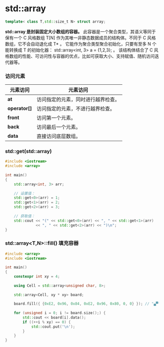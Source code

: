 


# std::array

```cpp
template< class T,std::size_t N> struct array;
```
**std::array 是封装固定大小数组的容器。**
此容器是一个聚合类型，其语义等同于保有一个 C 风格数组 T[N] 作为其唯一非静态数据成员的结构体。不同于 C 风格数组，它不会自动退化成 T* 。
它能作为聚合类型聚合初始化，只要有至多 N 个能转换成 T 的初始化器： std::array<int, 3> a = {1,2,3}; 。
该结构体结合了 C 风格数组的性能、可访问性与容器的优点，比如可获取大小、支持赋值、随机访问迭代器等。


### 访问元素


|元素访问| 元素访问|
|--|--|
|**at**        |访问指定的元素，同时进行越界检查。|
|**operator[]**|访问指定的元素，不进行越界检查。|
|**front**     |访问第一个元素。|
|**back**      |访问最后一个元素。|
|**data**      |直接访问底层数组。|

### std::get(std::array)
```cpp
#include <iostream>
#include <array>
 
int main()
{
    std::array<int, 3> arr;
 
    // 设置值：
    std::get<0>(arr) = 1;
    std::get<1>(arr) = 2;
    std::get<2>(arr) = 3;
 
    // 获取值：
    std::cout << "(" << std::get<0>(arr) << ", " << std::get<1>(arr)
              << ", " << std::get<2>(arr) << ")\n";
}
```

### std::array<T,N>::fill()  填充容器
```cpp
#include <array>
#include <iostream>
 
int main()
{
    constexpr int xy = 4;
 
    using Cell = std::array<unsigned char, 8>;
 
    std::array<Cell, xy * xy> board;
 
    board.fill({ {0xE2, 0x96, 0x84, 0xE2, 0x96, 0x80, 0, 0} }); // "▄▀";
 
    for (unsigned i = 0; i != board.size();) {
        std::cout << board[i].data();
        if ((++i % xy) == 0) {
            std::cout.put('\n');
        }
    }
}
```